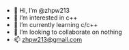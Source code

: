 - 👋 Hi, I’m @zhpw213
- 👀 I’m interested in c++
- 🌱 I’m currently learning c/c++
- 💞️ I’m looking to collaborate on nothing
- 📫 zhpw213@gmail.com

<!---
zhpw213/zhpw213 is a ✨ special ✨ repository because its `README.md` (this file) appears on your GitHub profile.
You can click the Preview link to take a look at your changes.
--->
